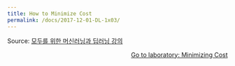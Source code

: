 ```yaml
---
title: How to Minimize Cost
permalink: /docs/2017-12-01-DL-1x03/
---
```


Source: [모두를 위한 머신러닝과 딥러닝 강의](http://hunkim.github.io/ml/)
<script>
	embedPDF({url:'https://hunkim.github.io/ml/lec3.pdf'});
</script>
<a style="float:right" target="_blank" href="https://docs.google.com/presentation/d/1Az_ulisKyBH7hVNrQmN_3HyrX1sAxUMqXQvvtaRGYl4">Go to laboratory: Minimizing Cost</a>